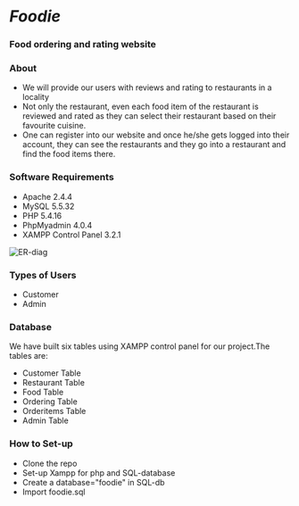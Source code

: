 # _Foodie_
### Food ordering and rating website

### About
* We will provide our users with reviews and rating to restaurants in a locality
* Not only the restaurant, even each food item of the restaurant
is reviewed and rated as they can select their restaurant based
on their favourite cuisine.
* One can register into our website and once he/she gets logged
into their account, they can see the restaurants and they go
into a restaurant and find the food items there.

### Software Requirements
* Apache 2.4.4
* MySQL 5.5.32
* PHP 5.4.16
* PhpMyadmin 4.0.4
* XAMPP Control Panel 3.2.1


![ER-diag](https://github.com/kiranpuli/Foodie1/blob/master/images/Screenshot%20(50).png)

### Types of Users
* Customer
* Admin

### Database
We have built six tables using XAMPP control panel for our project.The
tables are:
* Customer Table
* Restaurant Table
* Food Table
* Ordering Table
* Orderitems Table
* Admin Table

### How to Set-up
* Clone the repo
* Set-up Xampp for php and SQL-database
* Create a database="foodie" in SQL-db
* Import foodie.sql
